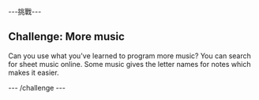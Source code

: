 \---挑戰\---

## Challenge: More music

Can you use what you've learned to program more music? You can search for sheet music online. Some music gives the letter names for notes which makes it easier.

\--- /challenge \---